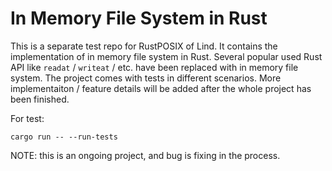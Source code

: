 # In Memory File System in Rust

This is a separate test repo for RustPOSIX of Lind. It contains the implementation of in memory file system in Rust. Several popular used Rust API like `readat` / `writeat` / etc. have been replaced with in memory file system. The project comes with tests in different scenarios. More implementaiton / feature details will be added after the whole project has been finished. 

For test:

`cargo run -- --run-tests`

NOTE: this is an ongoing project, and bug is fixing in the process.
